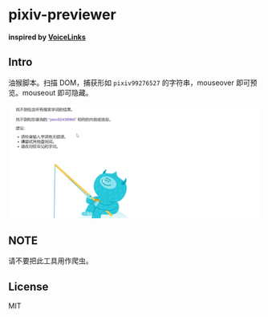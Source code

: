 # pixiv-previewer

**inspired by [VoiceLinks](https://greasyfork.org/scripts/456743)**



## Intro

油猴脚本。扫描 DOM，捕获形如 `pixiv99276527` 的字符串，mouseover 即可预览。mouseout 即可隐藏。

![pixiv-previewer](pixiv-previewer.gif)



## NOTE

请不要把此工具用作爬虫。



## License

MIT
